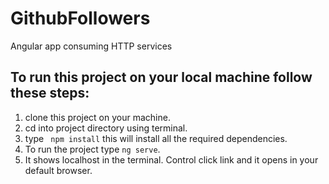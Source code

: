 # GithubFollowers    
Angular app consuming HTTP services

## To run this project on your local machine follow these steps:  
1. clone this project on your machine.
2. cd into project directory using terminal.
3. type ``` npm install``` this will install all the required dependencies.
4. To run the project type ```ng serve```.
5. It shows localhost in the terminal. Control click link and it opens in your default browser.
